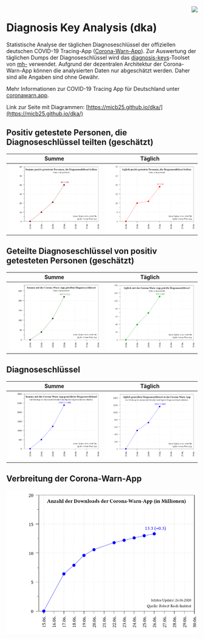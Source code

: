 <img align="right" src="images/CWA_title.png">

# Diagnosis Key Analysis (dka)

Statistische Analyse der täglichen Diagnoseschlüssel der offiziellen deutschen COVID-19 Tracing-App ([Corona-Warn-App](https://github.com/corona-warn-app)). Zur Auswertung der täglichen Dumps der Diagnoseschlüssel wird das [diagnosis-keys](https://github.com/mh-/diagnosis-keys)-Toolset von [mh-](https://github.com/mh-/) verwendet. Aufgrund der dezentralen Architektur der Corona-Warn-App können die analysierten Daten nur abgeschätzt werden. Daher sind alle Angaben sind ohne Gewähr.

Mehr Informationen zur COVID-19 Tracing App für Deutschland unter [coronawarn.app](https://www.coronawarn.app).

Link zur Seite mit Diagrammen: [https://micb25.github.io/dka/](https://micb25.github.io/dka/)


## Positiv getestete Personen, die Diagnoseschlüssel teilten (geschätzt)
Summe                             |  Täglich
:--------------------------------:|:----------------------------------:
![](plot_sum_users.png)           |  ![](plot_num_users.png)

## Geteilte Diagnoseschlüssel von positiv getesteten Personen (geschätzt)
Summe                             |  Täglich
:--------------------------------:|:----------------------------------:
 ![](plot_sum_keys_submitted.png) |  ![](plot_num_keys_submitted.png)

## Diagnoseschlüssel
Summe                             |  Täglich
:--------------------------------:|:----------------------------------:
 ![](plot_keys_sum.png)           |  ![](plot_keys.png)
 
## Verbreitung der Corona-Warn-App
![](plot_cwa_downloads.png)

